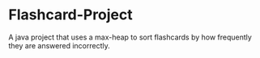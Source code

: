 # Flashcard-Project
A java project that uses a max-heap to sort flashcards by how frequently they are answered incorrectly.
